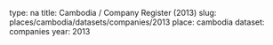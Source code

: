 type: na
title: Cambodia / Company Register (2013)
slug: places/cambodia/datasets/companies/2013
place: cambodia
dataset: companies
year: 2013
